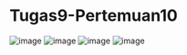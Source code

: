 # Tugas9-Pertemuan10

![image](https://github.com/user-attachments/assets/13f13a8e-97b2-4182-81b4-8dab3e88dcc4)
![image](https://github.com/user-attachments/assets/e77246c8-2e39-43a3-a22b-51a3194300b5)
![image](https://github.com/user-attachments/assets/4d18dd3c-232b-4687-a191-85fc345713ec)
![image](https://github.com/user-attachments/assets/ac0e2c5f-f769-40e5-b5b1-5c84a123c3ed)



